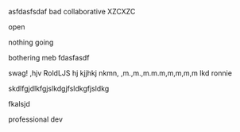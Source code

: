 asfdasfsdaf
bad
collaborative
XZCXZC

open

nothing going 

bothering meb
fdasfasdf

swag!
,hjv
RoldLJS
hj
kjjhkj
nkmn,
,m.,m.,m.m.m,m,m,m,m
lkd
ronnie

skdlfgjdlkfgjslkdgjfsldkgfjsldkg

fkalsjd

professional dev
